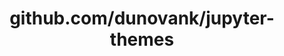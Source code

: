 ---
layout: post
title: github.com/dunovank/jupyter-themes
categories: link
tags: [انگلیسی, برنامه‌نویسی]
---
